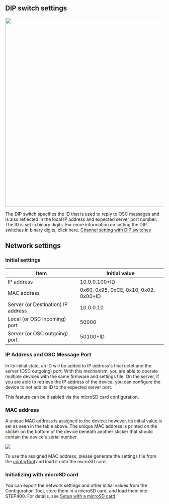 ## DIP switch settings
<img src="https://ponoor.com/cms/wp-content/uploads/2020/10/step400-dipSw.jpg" width="600" />

The DIP switch specifies the ID that is used to reply to OSC messages and is also reflected in the local IP address and expected server port number. 
The ID is set in binary digits. For more information on setting the DIP switches in binary digits, click here.
[Channel setting with DIP switches](https://www.soundhouse.co.jp/howto/light/dmx-dip/)

## Network settings
### Initial settings
| Item | Initial value |
| ---- | ---- |
| IP address | 10.0.0.100+ID |
| MAC address | 0x60, 0x95, 0xCE, 0x10, 0x02, 0x00+ID |
| Server (or Destination) IP address | 10.0.0.10 |
| Local (or OSC incoming) port | 50000 |
| Server (or OSC outgoing) port | 50100+ID |

### IP Address and OSC Message Port
In its initial state, an ID will be added to IP address's final octet and the server (OSC outgoing) port.
With this mechanism, you are able to operate multiple devices with the same firmware and settings file. On the server, if you are able to retrieve the IP address of the device, you can configure the device to not add its ID to the expected server port.

This feature can be disabled via the microSD card configuration.

### MAC address
A unique MAC address is assigned to the device; however, its initial value is set as seen in the table above. The unique MAC address is printed on the sticker on the bottom of the device beneath another sticker that should contain the device's serial number. 

![](https://ponoor.com/cms/wp-content/uploads/2020/10/step400-solderside-mac-800x533.jpg)

To use the assigned MAC address, please generate the settings file from the [configTool](https://ponoor.com/docs/en/step-series/settings/setup-with-a-microsd-card/) and load it onto the microSD card.


### Initializing with microSD card
You can export the network settings and other initial values from the Configuration Tool, store them in a microSD card, and load them into STEP400. For details, see [Setup with a microSD card](https://ponoor.com/en/docs/step-series/settings/setup-with-a-microsd-card/).